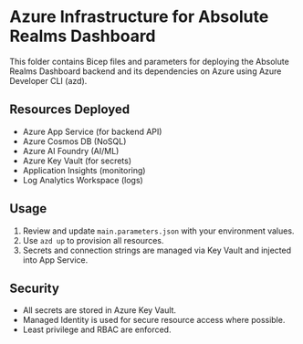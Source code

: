 # Azure Infrastructure for Absolute Realms Dashboard

This folder contains Bicep files and parameters for deploying the Absolute Realms Dashboard backend and its dependencies on Azure using Azure Developer CLI (azd).

## Resources Deployed

- Azure App Service (for backend API)
- Azure Cosmos DB (NoSQL)
- Azure AI Foundry (AI/ML)
- Azure Key Vault (for secrets)
- Application Insights (monitoring)
- Log Analytics Workspace (logs)

## Usage

1. Review and update `main.parameters.json` with your environment values.
2. Use `azd up` to provision all resources.
3. Secrets and connection strings are managed via Key Vault and injected into App Service.

## Security

- All secrets are stored in Azure Key Vault.
- Managed Identity is used for secure resource access where possible.
- Least privilege and RBAC are enforced.
